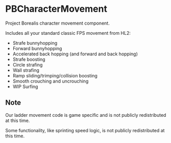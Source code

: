 # PBCharacterMovement
Project Borealis character movement component.

Includes all your standard classic FPS movement from HL2:

* Strafe bunnyhopping
* Forward bunnyhopping
* Accelerated back hopping (and forward and back hopping)
* Strafe boosting
* Circle strafing
* Wall strafing
* Ramp sliding/trimping/collision boosting
* Smooth crouching and uncrouching
* WIP Surfing

## Note

Our ladder movement code is game specific and is not publicly redistributed at this time.

Some functionality, like sprinting speed logic, is not publicly redistributed at this time.
